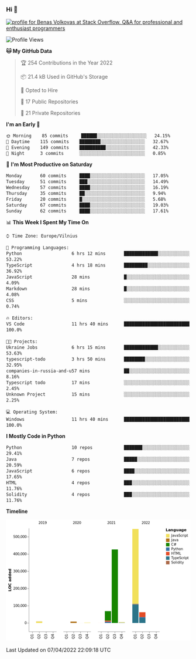 ### Hi 👋
<a href="https://stackoverflow.com/users/14954249/benas-volkovas"><img src="https://stackoverflow.com/users/flair/14954249.png?theme=dark" width="208" height="58" alt="profile for Benas Volkovas at Stack Overflow, Q&amp;A for professional and enthusiast programmers" title="profile for Benas Volkovas at Stack Overflow, Q&amp;A for professional and enthusiast programmers"></a>

<!--START_SECTION:waka-->
![Profile Views](http://img.shields.io/badge/Profile%20Views-3-blue)

**🐱 My GitHub Data** 

> 🏆 254 Contributions in the Year 2022
 > 
> 📦 21.4 kB Used in GitHub's Storage 
 > 
> 💼 Opted to Hire
 > 
> 📜 17 Public Repositories 
 > 
> 🔑 21 Private Repositories  
 > 
**I'm an Early 🐤** 

```text
🌞 Morning    85 commits     ██████░░░░░░░░░░░░░░░░░░░   24.15% 
🌆 Daytime    115 commits    ████████░░░░░░░░░░░░░░░░░   32.67% 
🌃 Evening    149 commits    ██████████░░░░░░░░░░░░░░░   42.33% 
🌙 Night      3 commits      ░░░░░░░░░░░░░░░░░░░░░░░░░   0.85%

```
📅 **I'm Most Productive on Saturday** 

```text
Monday       60 commits     ████░░░░░░░░░░░░░░░░░░░░░   17.05% 
Tuesday      51 commits     ███░░░░░░░░░░░░░░░░░░░░░░   14.49% 
Wednesday    57 commits     ████░░░░░░░░░░░░░░░░░░░░░   16.19% 
Thursday     35 commits     ██░░░░░░░░░░░░░░░░░░░░░░░   9.94% 
Friday       20 commits     █░░░░░░░░░░░░░░░░░░░░░░░░   5.68% 
Saturday     67 commits     ████░░░░░░░░░░░░░░░░░░░░░   19.03% 
Sunday       62 commits     ████░░░░░░░░░░░░░░░░░░░░░   17.61%

```


📊 **This Week I Spent My Time On** 

```text
⌚︎ Time Zone: Europe/Vilnius

💬 Programming Languages: 
Python                   6 hrs 12 mins       █████████████░░░░░░░░░░░░   53.22% 
TypeScript               4 hrs 18 mins       █████████░░░░░░░░░░░░░░░░   36.92% 
JavaScript               28 mins             █░░░░░░░░░░░░░░░░░░░░░░░░   4.09% 
Markdown                 28 mins             █░░░░░░░░░░░░░░░░░░░░░░░░   4.08% 
CSS                      5 mins              ░░░░░░░░░░░░░░░░░░░░░░░░░   0.74%

🔥 Editors: 
VS Code                  11 hrs 40 mins      █████████████████████████   100.0%

🐱‍💻 Projects: 
Ukraine Jobs             6 hrs 15 mins       █████████████░░░░░░░░░░░░   53.63% 
typescript-todo          3 hrs 50 mins       ████████░░░░░░░░░░░░░░░░░   32.95% 
companies-in-russia-and-u57 mins             ██░░░░░░░░░░░░░░░░░░░░░░░   8.16% 
Typescript todo          17 mins             ░░░░░░░░░░░░░░░░░░░░░░░░░   2.45% 
Unknown Project          15 mins             ░░░░░░░░░░░░░░░░░░░░░░░░░   2.25%

💻 Operating System: 
Windows                  11 hrs 40 mins      █████████████████████████   100.0%

```

**I Mostly Code in Python** 

```text
Python                   10 repos            ███████░░░░░░░░░░░░░░░░░░   29.41% 
Java                     7 repos             █████░░░░░░░░░░░░░░░░░░░░   20.59% 
JavaScript               6 repos             ████░░░░░░░░░░░░░░░░░░░░░   17.65% 
HTML                     4 repos             ███░░░░░░░░░░░░░░░░░░░░░░   11.76% 
Solidity                 4 repos             ███░░░░░░░░░░░░░░░░░░░░░░   11.76%

```


**Timeline**

![Chart not found](https://raw.githubusercontent.com/BenasVolkovas/BenasVolkovas/main/charts/bar_graph.png) 


 Last Updated on 07/04/2022 22:09:18 UTC
<!--END_SECTION:waka-->
